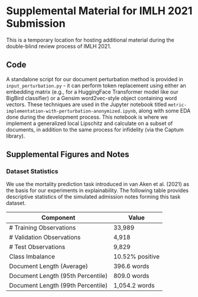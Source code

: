 # Supplemental Material for IMLH 2021 Submission
This is a temporary location for hosting additional material during the double-blind review process of IMLH 2021. 

## Code 
A standalone script for our document perturbation method is provided in `input_perturbation.py` - it can perform token replacement using either an embedding matrix (e.g., for a HuggingFace Transformer model like our BigBird classifier) or a Gensim word2vec-style object containing word vectors. These techniques are used in the Jupyter notebook titled `metric-implementation-with-perturbation-anonymized.ipynb`, along with some EDA done during the development process. This notebook is where we implement a generalized local Lipschitz and calculate on a subset of documents, in addition to the same process for infidelity (via the Captum library).

## Supplemental Figures and Notes
### Dataset Statistics
We use the mortality prediction task introduced in van Aken et al. (2021) as the basis for our experiments in explainability. The following table provides descriptive statistics of the simulated admission notes forming this task dataset.

| Component | Value |
| ----- | ----- |
| # Training Observations   | 33,989 |
| # Validation Observations | 4,918 |
| # Test Observations       | 9,829 |
| Class Imbalance           | 10.52\% positive |
| Document Length (Average) | 396.6 words |
| Document Length (95th Percentile) | 809.0 words |
| Document Length (99th Percentile) | 1,054.2 words |
